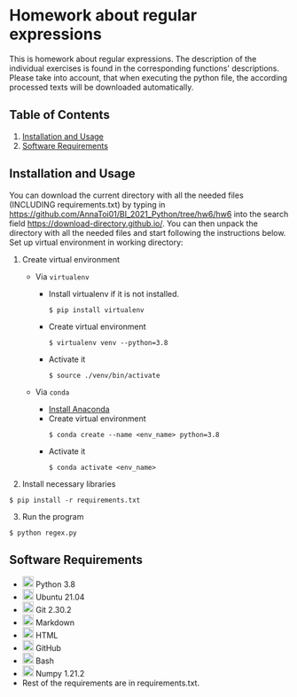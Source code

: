 # Homework about regular expressions
This is homework about regular expressions. The description of the individual exercises is found in the corresponding functions' descriptions. Please take into account, that when executing the python file, the according processed texts will be downloaded automatically.

## Table of Contents
1. [Installation and Usage](#instaus)
2. [Software Requirements](#Software)


<a name="instaus"></a>
## Installation and Usage

You can download the current directory with all the needed files (INCLUDING requirements.txt) by typing in https://github.com/AnnaToi01/BI_2021_Python/tree/hw6/hw6 into the search field https://download-directory.github.io/. You can then unpack the directory with all the needed files and start following the instructions below.
Set up virtual environment in working directory:
1. Create virtual environment
    * Via `virtualenv`

       * Install virtualenv if it is not installed.
         ```
         $ pip install virtualenv
         ```
       * Create virtual environment
         ```
         $ virtualenv venv --python=3.8
         ```
       * Activate it
         ```
         $ source ./venv/bin/activate
         ```
    * Via `conda`
        * [Install Anaconda](https://docs.anaconda.com/anaconda/install/index.html)
        * Create virtual environment
           ```
           $ conda create --name <env_name> python=3.8
           ```
        * Activate it
           ```
           $ conda activate <env_name>
2. Install necessary libraries
 ```
$ pip install -r requirements.txt
 ```
 3. Run the program
 ```
 $ python regex.py
 ```
 
 
 ## Software Requirements
* <img src=https://github.com/simple-icons/simple-icons/blob/develop/icons/python.svg height=20> Python 3.8
* <img src=https://github.com/simple-icons/simple-icons/blob/develop/icons/ubuntu.svg height = 20> Ubuntu 21.04
* <img src=https://github.com/simple-icons/simple-icons/blob/develop/icons/git.svg height = 20> Git 2.30.2
* <img src=https://github.com/simple-icons/simple-icons/blob/develop/icons/markdown.svg height=20> Markdown
* <img src=https://github.com/simple-icons/simple-icons/blob/develop/icons/html5.svg height=20> HTML
* <img src=https://github.com/simple-icons/simple-icons/blob/develop/icons/github.svg height=20> GitHub
* <img src=https://github.com/simple-icons/simple-icons/blob/develop/icons/gnubash.svg height=20> Bash
* <img src=https://github.com/simple-icons/simple-icons/blob/develop/icons/numpy.svg height=20> Numpy 1.21.2
* Rest of the requirements are in requirements.txt.
